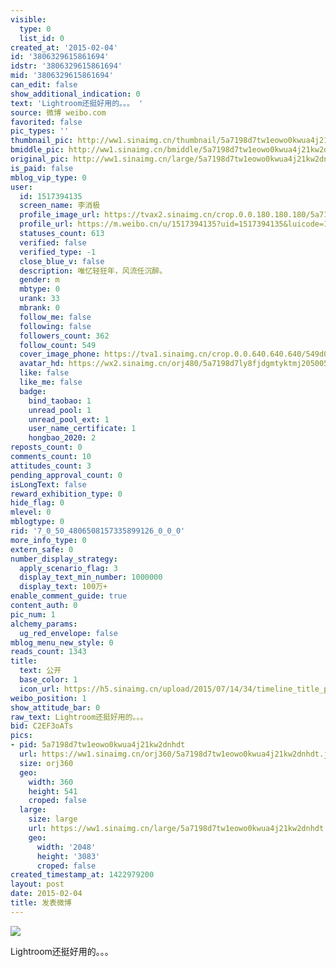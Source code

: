 ```yaml
---
visible:
  type: 0
  list_id: 0
created_at: '2015-02-04'
id: '3806329615861694'
idstr: '3806329615861694'
mid: '3806329615861694'
can_edit: false
show_additional_indication: 0
text: 'Lightroom还挺好用的。。。 '
source: 微博 weibo.com
favorited: false
pic_types: ''
thumbnail_pic: http://ww1.sinaimg.cn/thumbnail/5a7198d7tw1eowo0kwua4j21kw2dnhdt.jpg
bmiddle_pic: http://ww1.sinaimg.cn/bmiddle/5a7198d7tw1eowo0kwua4j21kw2dnhdt.jpg
original_pic: http://ww1.sinaimg.cn/large/5a7198d7tw1eowo0kwua4j21kw2dnhdt.jpg
is_paid: false
mblog_vip_type: 0
user:
  id: 1517394135
  screen_name: 李消极
  profile_image_url: https://tvax2.sinaimg.cn/crop.0.0.180.180.180/5a7198d7ly8fjdgmtyktmj20500500so.jpg?KID=imgbed,tva&Expires=1606399563&ssig=PmkyTquvG4
  profile_url: https://m.weibo.cn/u/1517394135?uid=1517394135&luicode=10000011&lfid=2304131517394135_-_WEIBO_SECOND_PROFILE_WEIBO
  statuses_count: 613
  verified: false
  verified_type: -1
  close_blue_v: false
  description: 唯忆轻狂年，风流任沉醉。
  gender: m
  mbtype: 0
  urank: 33
  mbrank: 0
  follow_me: false
  following: false
  followers_count: 362
  follow_count: 549
  cover_image_phone: https://tva1.sinaimg.cn/crop.0.0.640.640.640/549d0121tw1egm1kjly3jj20hs0hsq4f.jpg
  avatar_hd: https://wx2.sinaimg.cn/orj480/5a7198d7ly8fjdgmtyktmj20500500so.jpg
  like: false
  like_me: false
  badge:
    bind_taobao: 1
    unread_pool: 1
    unread_pool_ext: 1
    user_name_certificate: 1
    hongbao_2020: 2
reposts_count: 0
comments_count: 10
attitudes_count: 3
pending_approval_count: 0
isLongText: false
reward_exhibition_type: 0
hide_flag: 0
mlevel: 0
mblogtype: 0
rid: '7_0_50_4806508157335899126_0_0_0'
more_info_type: 0
extern_safe: 0
number_display_strategy:
  apply_scenario_flag: 3
  display_text_min_number: 1000000
  display_text: 100万+
enable_comment_guide: true
content_auth: 0
pic_num: 1
alchemy_params:
  ug_red_envelope: false
mblog_menu_new_style: 0
reads_count: 1343
title:
  text: 公开
  base_color: 1
  icon_url: https://h5.sinaimg.cn/upload/2015/07/14/34/timeline_title_public_default.png
weibo_position: 1
show_attitude_bar: 0
raw_text: Lightroom还挺好用的。。。 ​​​
bid: C2EF3oATs
pics:
- pid: 5a7198d7tw1eowo0kwua4j21kw2dnhdt
  url: https://ww1.sinaimg.cn/orj360/5a7198d7tw1eowo0kwua4j21kw2dnhdt.jpg
  size: orj360
  geo:
    width: 360
    height: 541
    croped: false
  large:
    size: large
    url: https://ww1.sinaimg.cn/large/5a7198d7tw1eowo0kwua4j21kw2dnhdt.jpg
    geo:
      width: '2048'
      height: '3083'
      croped: false
created_timestamp_at: 1422979200
layout: post
date: 2015-02-04
title: 发表微博
---
```


![](http://ww1.sinaimg.cn/large/5a7198d7tw1eowo0kwua4j21kw2dnhdt.jpg)

Lightroom还挺好用的。。。 

